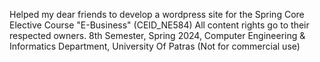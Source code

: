 Helped my dear friends to develop a wordpress site for the Spring Core Elective Course "E-Business" (CEID_NE584) 
All content rights go to their respected owners.
8th Semester, Spring 2024, Computer Engineering & Informatics Department, University Of Patras
(Not for commercial use)
